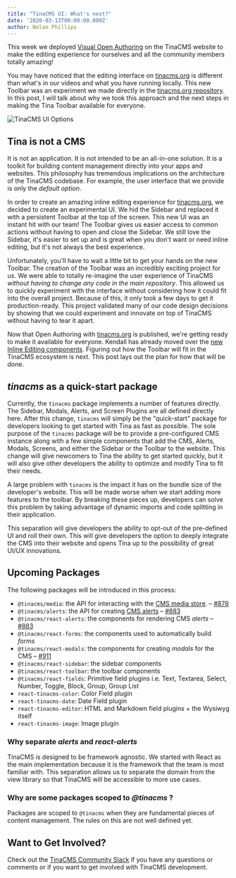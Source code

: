 ```yaml
---
title: "TinaCMS UI: What's next?"
date: '2020-03-13T00:00:00.000Z'
author: Nolan Phillips
---
```


This week we deployed [Visual Open Authoring](https://tinacms.org/blog/introducing-visual-open-authoring 'Introducing Visual Open Authoring') on the TinaCMS website to make the editing experience for ourselves and all the community members totally amazing!

You may have noticed that the editing interface on [tinacms.org](http://tinacms.org) is different than what's in our videos and what you have running locally. This new Toolbar was an experiment we made directly in the [tinacms.org repository](https://github.com/tinacms/tinacms.org 'Github: tinacms.org'). In this post, I will talk about why we took this approach and the next steps in making the Tina Toolbar available for everyone.

![TinaCMS UI Options](https://res.cloudinary.com/forestry-demo/image/upload/q_100/v1584115021/TinaCMS/sidebar-toolbar.jpg)

## Tina is not a CMS

It is not an application. It is not intended to be an all-in-one solution. It is a toolkit for building content management directly into your apps and websites. This philosophy has tremendous implications on the architecture of the TinaCMS codebase. For example, the user interface that we provide is only the _default option_.

In order to create an amazing inline editing experience for [tinacms.org](http://tinacms.org/), we decided to create an experimental UI. We hid the Sidebar and replaced it with a persistent Toolbar at the top of the screen. This new UI was an instant hit with our team! The Toolbar gives us easier access to common actions without having to open and close the Sidebar. We still love the Sidebar, it's easier to set up and is great when you don't want or need inline editing, but it's not always the best experience.

Unfortunately, you'll have to wait a little bit to get your hands on the new Toolbar. The creation of the Toolbar was an incredibly exciting project for us. We were able to totally re-imagine the user experience of TinaCMS _without having to change any code in the main repository_. This allowed us to quickly experiment with the interface without considering how it could fit into the overall project. Because of this, it only took a few days to get it production-ready. This project validated many of our code design decisions by showing that we could experiment and innovate on top of TinaCMS without having to tear it apart.

Now that Open Authoring with [tinacms.org](http://tinacms.org/) is published, we're getting ready to make it available for everyone. Kendall has already moved over the [new Inline Editing components](https://github.com/tinacms/tinacms/pull/871). Figuring out how the Toolbar will fit in the TinaCMS ecosystem is next. This post lays out the plan for how that will be done.

## _tinacms_ as a quick-start package

Currently, the `tinacms` package implements a number of features directly. The Sidebar, Modals, Alerts, and Screen Plugins are all defined directly here. After this change, `tinacms` will simply be the "quick-start" package for developers looking to get started with Tina as fast as possible. The sole purpose of the `tinacms` package will be to provide a pre-configured CMS instance along with a few simple components that add the CMS, Alerts, Modals, Screens, and either the Sidebar or the Toolbar to the website. This change will give newcomers to Tina the ability to get started quickly, but it will also give other developers the ability to optimize and modify Tina to fit their needs.

A large problem with `tinacms` is the impact it has on the bundle size of the developer's website. This will be made worse when we start adding more features to the toolbar. By breaking these pieces up, developers can solve this problem by taking advantage of dynamic imports and code splitting in their application.

This separation will give developers the ability to opt-out of the pre-defined UI and roll their own. This will give developers the option to deeply integrate the CMS into their website and opens Tina up to the possibility of great UI/UX innovations.

## Upcoming Packages

The following packages will be introduced in this process:

- `@tinacms/media`: the API for interacting with the [CMS media store](https://tinacms.org/docs/media). – [#878](https://github.com/tinacms/tinacms/pull/878 'feat: introduce @tinacms/media')
- `@tinacms/alerts`: the API for creating [CMS alerts](https://tinacms.org/docs/ui/alerts) – [#883](https://github.com/tinacms/tinacms/pull/883)
- `@tinacms/react-alerts`: the components for rendering CMS _alerts_ – [#883](https://github.com/tinacms/tinacms/pull/883)
- `@tinacms/react-forms`: the components used to automatically build _forms_
- `@tinacms/react-modals`: the components for creating _modals_ for the CMS – [#911](https://github.com/tinacms/tinacms/pull/911)
- `@tinacms/react-sidebar`: the sidebar components
- `@tinacms/react-toolbar`: the toolbar components
- `@tinacms/react-fields`: Primitive field plugins i.e. Text, Textarea, Select, Number, Toggle, Block, Group, Group List
- `react-tinacms-color`: Color Field plugin
- `react-tinacms-date`: Date Field plugin
- `react-tinacms-editor`: HTML and Markdown field plugins + the Wysiwyg itself
- `react-tinacms-image`: Image plugin

### Why separate _alerts_ and _react-alerts_

TinaCMS is designed to be framework agnostic. We started with React as the main implementation because it is the framework that the team is most familiar with. This separation allows us to separate the domain from the view library so that TinaCMS will be accessible to more use cases.

### Why are some packages scoped to _@tinacms_ ?

Packages are scoped to `@tinacms` when they are fundamental pieces of content management. The rules on this are not well defined yet.

## Want to Get Involved?

Check out the [TinaCMS Community Slack](https://join.slack.com/t/tinacms/shared_invite/enQtNzgxNDY1OTA3ODI3LTNkNWEwYjQyYTA2ZDZjZGQ2YmI5Y2ZlOWVmMjlkYmYxMzVmNjM0YTk2MWM2MTIzMmMxMDg3NWIxN2EzOWQ0NDM 'TinaCMS Community Slack') if you have any questions or comments or if you want to get involved with TinaCMS development.
